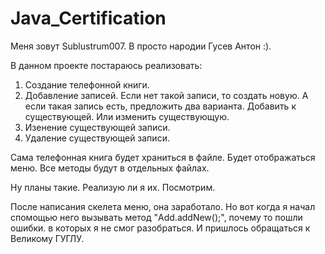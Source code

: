 # Java_Certification

Меня зовут Sublustrum007. В просто народии Гусев Антон :).

В данном проекте постараюсь реализовать:

 1. Создание телефонной книги. 
 2. Добавление записей. Если нет такой записи, то создать новую. А если такая запись есть, предложить два варианта. Добавить к существующей. Или изменить существующую.
 3. Изенение существующей записи.
 4. Удаление существующей записи.

Сама телефонная книга будет храниться в файле.
Будет отображаться меню.
Все методы будут в отдельных файлах.

Ну планы такие. Реализую ли я их. Посмотрим.

После написания скелета меню, она заработало. Но вот когда я начал спомощью него вызывать метод "Add.addNew();", почему то пошли ошибки. в которых я не смог разобраться. И пришлось обращаться к Великому ГУГЛУ.
